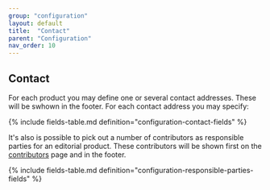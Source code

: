 ```yaml
---
group: "configuration"
layout: default
title:  "Contact"
parent: "Configuration"
nav_order: 10
---
```


## Contact

For each product you may define one or several contact addresses. These will be swhown in the footer.
For each contact address you may specify:

{% include fields-table.md definition="configuration-contact-fields" %}

It's also is possible to pick out a number of contributors as responsible parties for an editorial product.
These contributors will be shown first on the [contributors](../information-design-templates/contributors.md) 
page and in the footer.

{% include fields-table.md definition="configuration-responsible-parties-fields" %}

